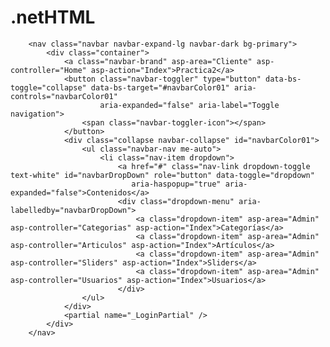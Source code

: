 # .netHTML

        <nav class="navbar navbar-expand-lg navbar-dark bg-primary">
            <div class="container">
                <a class="navbar-brand" asp-area="Cliente" asp-controller="Home" asp-action="Index">Practica2</a>
                <button class="navbar-toggler" type="button" data-bs-toggle="collapse" data-bs-target="#navbarColor01" aria-controls="navbarColor01"
                        aria-expanded="false" aria-label="Toggle navigation">
                    <span class="navbar-toggler-icon"></span>
                </button>
                <div class="collapse navbar-collapse" id="navbarColor01">
                    <ul class="navbar-nav me-auto">
                        <li class="nav-item dropdown">
                            <a href="#" class="nav-link dropdown-toggle text-white" id="navbarDropDown" role="button" data-toggle="dropdown"
                               aria-haspopup="true" aria-expanded="false">Contenidos</a>
                            <div class="dropdown-menu" aria-labelledby="navbarDropDown">
                                <a class="dropdown-item" asp-area="Admin" asp-controller="Categorias" asp-action="Index">Categorías</a>
                                <a class="dropdown-item" asp-area="Admin" asp-controller="Articulos" asp-action="Index">Artículos</a>
                                <a class="dropdown-item" asp-area="Admin" asp-controller="Sliders" asp-action="Index">Sliders</a>
                                <a class="dropdown-item" asp-area="Admin" asp-controller="Usuarios" asp-action="Index">Usuarios</a>
                            </div>
                    </ul>
                </div>
                <partial name="_LoginPartial" />
            </div>
        </nav>
